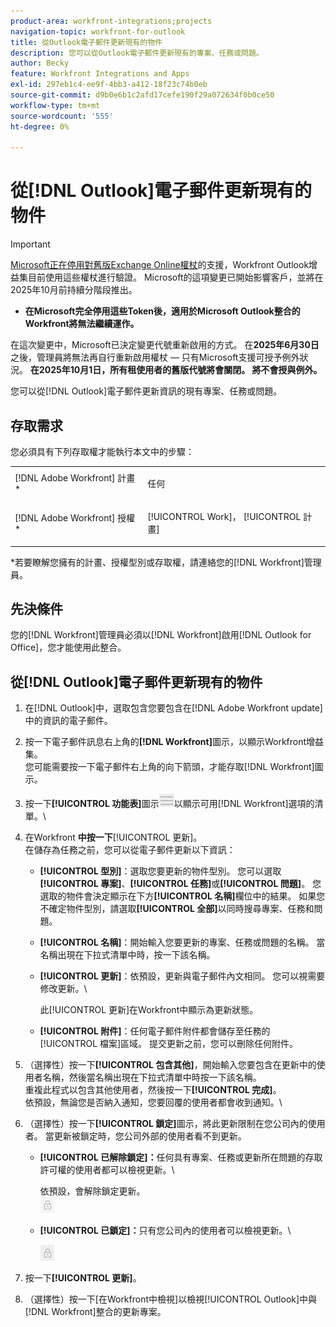 ```yaml
---
product-area: workfront-integrations;projects
navigation-topic: workfront-for-outlook
title: 從Outlook電子郵件更新現有的物件
description: 您可以從Outlook電子郵件更新現有的專案、任務或問題。
author: Becky
feature: Workfront Integrations and Apps
exl-id: 297eb1c4-ee9f-4bb3-a412-18f23c74b0eb
source-git-commit: d9b0e6b1c2afd17cefe190f29a072634f0b0ce50
workflow-type: tm+mt
source-wordcount: '555'
ht-degree: 0%

---
```


# 從[!DNL Outlook]電子郵件更新現有的物件

>[!IMPORTANT]
>
>[Microsoft正在停用對舊版Exchange Online權杖](https://learn.microsoft.com/en-us/office/dev/add-ins/outlook/faq-nested-app-auth-outlook-legacy-tokens)的支援，Workfront Outlook增益集目前使用這些權杖進行驗證。 Microsoft的這項變更已開始影響客戶，並將在2025年10月前持續分階段推出。
>
>* **在Microsoft完全停用這些Token後，適用於Microsoft Outlook整合的Workfront將無法繼續運作。**
>
>在這次變更中，Microsoft已決定變更代號重新啟用的方式。 在&#x200B;**2025年6月30日**&#x200B;之後，管理員將無法再自行重新啟用權杖 — 只有Microsoft支援可授予例外狀況。 **在2025年10月1日，所有租使用者的舊版代號將會關閉。 將不會授與例外。**

您可以從[!DNL Outlook]電子郵件更新資訊的現有專案、任務或問題。

## 存取需求

您必須具有下列存取權才能執行本文中的步驟：

<table style="table-layout:auto"> 
 <col> 
 <col> 
 <tbody> 
  <tr> 
   <td role="rowheader">[!DNL Adobe Workfront] 計畫*</td> 
   <td> <p>任何</p> </td> 
  </tr> 
  <tr> 
   <td role="rowheader">[!DNL Adobe Workfront] 授權*</td> 
   <td> <p>[!UICONTROL Work]， [!UICONTROL 計畫]</p> </td> 
  </tr> 
 </tbody> 
</table>

&#42;若要瞭解您擁有的計畫、授權型別或存取權，請連絡您的[!DNL Workfront]管理員。

## 先決條件

您的[!DNL Workfront]管理員必須以[!DNL Workfront]啟用[!DNL Outlook for Office]，您才能使用此整合。

## 從[!DNL Outlook]電子郵件更新現有的物件

1. 在[!DNL Outlook]中，選取包含您要包含在[!DNL Adobe Workfront update]中的資訊的電子郵件。
1. 按一下電子郵件訊息右上角的&#x200B;**[!DNL Workfront]**&#x200B;圖示，以顯示Workfront增益集。\
   您可能需要按一下電子郵件右上角的向下箭頭，才能存取[!DNL Workfront]圖示。

1. 按一下&#x200B;**[!UICONTROL 功能表]**&#x200B;圖示![o365_addin_menu_icon.png](assets/o365-addin-menu2-icon.png)以顯示可用[!DNL Workfront]選項的清單。\


1. 在Workfront **中按一下**&#x200B;[!UICONTROL &#x200B;更新]。\
   在儲存為任務之前，您可以從電子郵件更新以下資訊：

   * **[!UICONTROL 型別]**：選取您要更新的物件型別。 您可以選取&#x200B;**[!UICONTROL 專案]**、**[!UICONTROL 任務]**&#x200B;或&#x200B;**[!UICONTROL 問題]**。 您選取的物件會決定顯示在下方&#x200B;**[!UICONTROL 名稱]**&#x200B;欄位中的結果。 如果您不確定物件型別，請選取&#x200B;**[!UICONTROL 全部]**&#x200B;以同時搜尋專案、任務和問題。

   * **[!UICONTROL 名稱]**：開始輸入您要更新的專案、任務或問題的名稱。 當名稱出現在下拉式清單中時，按一下該名稱。
   * **[!UICONTROL 更新]**：依預設，更新與電子郵件內文相同。 您可以視需要修改更新。\

     此[!UICONTROL 更新]在Workfront中顯示為更新狀態。

   * **[!UICONTROL 附件]**：任何電子郵件附件都會儲存至任務的[!UICONTROL 檔案]區域。 提交更新之前，您可以刪除任何附件。

1. （選擇性）按一下&#x200B;**[!UICONTROL 包含其他]**，開始輸入您要包含在更新中的使用者名稱，然後當名稱出現在下拉式清單中時按一下該名稱。\
   重複此程式以包含其他使用者，然後按一下&#x200B;**[!UICONTROL 完成]**。\
   依預設，無論您是否納入通知，您要回覆的使用者都會收到通知。\

1. （選擇性）按一下&#x200B;**[!UICONTROL 鎖定]**&#x200B;圖示，將此更新限制在您公司內的使用者。 當更新被鎖定時，您公司外部的使用者看不到更新。

   * **[!UICONTROL 已解除鎖定]：**&#x200B;任何具有專案、任務或更新所在問題的存取許可權的使用者都可以檢視更新。\

     依預設，會解除鎖定更新。\
      ![o365_addin_unlock.png](assets/o365-addin-unlock.png)

   * **[!UICONTROL 已鎖定]：**&#x200B;只有您公司內的使用者可以檢視更新。\

     ![o365_addin_lock.png](assets/o365-addin-lock.png)

1. 按一下&#x200B;**[!UICONTROL 更新]**。
1. （選擇性）按一下[在Workfront中檢視&#x200B;**&#x200B;**]以檢視[!UICONTROL Outlook]中與[!DNL Workfront]整合的更新專案。
